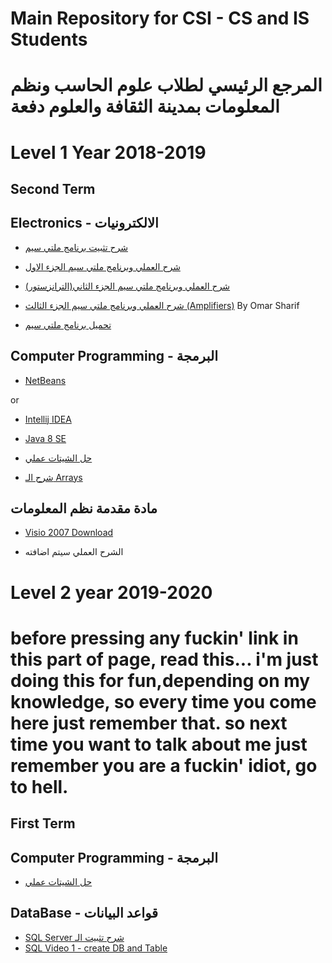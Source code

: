 # Main Repository for CSI - CS and IS Students  
# المرجع الرئيسي لطلاب علوم الحاسب ونظم المعلومات بمدينة الثقافة والعلوم دفعة
# Level 1 Year 2018-2019 
## Second Term
## Electronics - الالكترونيات

- [شرح تثبيت برنامج ملتي سيم](https://youtu.be/H-g17V3o2XY)

- [شرح العملي وبرنامج ملتي سيم الجزء الاول](https://youtu.be/Wk8EapZfE_Y)

- [شرح العملي وبرنامج ملتي سيم الجزء الثاني(الترانزستور)](https://youtu.be/yQKSf7rmcXk)

- [شرح العملي وبرنامج ملتي سيم الجزء الثالث (Amplifiers)](https://youtu.be/KoQhNCvVOvw) By Omar Sharif


- [تحميل برنامج ملتي سيم](https://www.file-up.org/mtdw13jyf3v3)
## Computer Programming - البرمجة
- [NetBeans](https://netbeans.org/downloads/8.0.2/)

or

- [Intellij IDEA](https://www.jetbrains.com/idea/download/)

- [Java 8 SE](2133155)

- [حل الشيتات عملي](https://github.com/th3blackscare/Programming-Sheets)
- [شرح الـ Arrays](https://youtu.be/N-UAlGhqj6w)

## مادة مقدمة نظم المعلومات

- [Visio 2007 Download](https://download.microsoft.com/download/3/3/7/337eedad-7ea6-49ec-856b-3b8845d90c6a/visio2007sp1-kb937155-fullfile-en-us.exe)

- الشرح العملي سيتم اضافته

# Level 2 year 2019-2020 
# before pressing any fuckin' link in this part of page, read this... i'm just doing this for fun,depending on my knowledge, so every time you come here just remember that. so next time you want to talk about me just remember you are a fuckin' idiot, go to hell.

## First Term

## Computer Programming - البرمجة

- [حل الشيتات عملي](https://github.com/th3blackscare/Programming-Sheets/tree/master/Level-2)

## DataBase - قواعد البيانات
 - [SQL Server شرح تثبيت الـ](https://youtu.be/TteGZY5RaVk)
 - [SQL Video 1 - create DB and Table](#)
